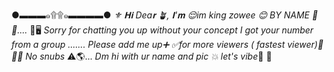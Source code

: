 
●▬▬▬๑۩۩๑▬▬▬▬●
*⚜️ 𝐇𝐢 Dea𝐫 🪴, 𝐈'𝐦  😌im king zowee 😊 BY NAME 👊🥊....* 💛🖥️ *Sorry for chatting you up without your concept I got your number from a group .......*
*_Please add me up➕ ✅for more viewers ( fastest viewer)🧐🤪🙃 No snubs_* ⚠️🌎... *Dm hi with ur name and pic 💥 let's vibe*🥂 🥳
<!---
Zowee60/Zowee60 is a ✨ special ✨ repository because its `README.md` (this file) appears on your GitHub profile.
You can click the Preview link to take a look at your changes.
--->
